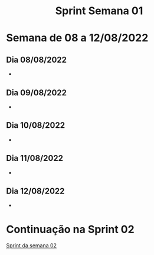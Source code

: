 <h1 align="center"> Sprint Semana 01 </h1>

# Semana de 08 a 12/08/2022

## Dia 08/08/2022
- 

## Dia 09/08/2022
- 

## Dia 10/08/2022
- 

## Dia 11/08/2022
- 

## Dia 12/08/2022
- 

# Continuação na Sprint 02
[Sprint da semana 02](Sprint02.md)